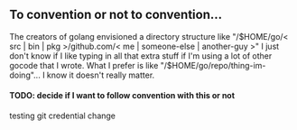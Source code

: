 ## To convention or not to convention...

The creators of golang envisioned a directory structure like
"/$HOME/go/< src | bin | pkg >/github.com/< me | someone-else | another-guy >"
I just don't know if I like typing in all that extra stuff if I'm using a lot
of other gocode that I wrote. What I prefer is like
"/$HOME/go/repo/thing-im-doing"... I know it doesn't really matter.

#### TODO: decide if I want to follow convention with this or not

testing git credential change
